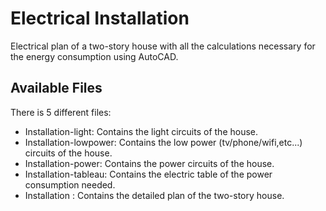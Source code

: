 # Electrical Installation
Electrical plan of a two-story house with all the calculations necessary for the energy consumption using AutoCAD.
## Available Files
There is 5 different files:
- Installation-light: Contains the light circuits of the house.
- Installation-lowpower: Contains the low power (tv/phone/wifi,etc...) circuits of the house.
- Installation-power: Contains the power circuits of the house.
- Installation-tableau: Contains the electric table of the power consumption needed.
- Installation : Contains the detailed plan of the two-story house.
